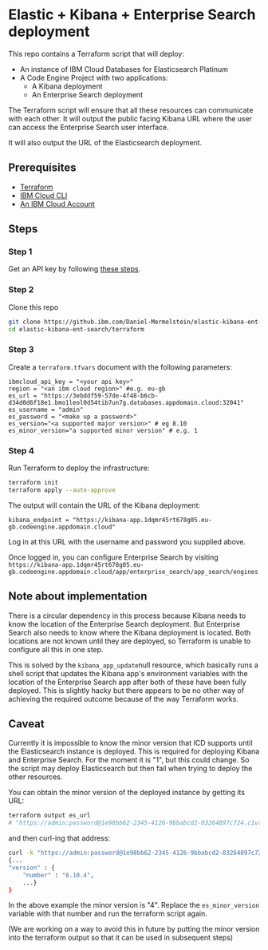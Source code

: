 # Elastic + Kibana + Enterprise Search deployment

This repo contains a Terraform script that will deploy:

- An instance of IBM Cloud Databases for Elasticsearch Platinum
- A Code Engine Project with two applications:
    - A Kibana deployment
    - An Enterprise Search deployment

The Terraform script will ensure that all these resources can communicate with each other. It will output the public facing Kibana URL where the user can access the Enterprise Search user interface.

It will also output the URL of the Elasticsearch deployment.

## Prerequisites

- [Terraform](https://www.terraform.io/)
- [IBM Cloud CLI](https://cloud.ibm.com/docs/cli?topic=cli-getting-started)
- [An IBM Cloud Account](https://cloud.ibm.com/registration)

## Steps

### Step 1

Get an API key by following [these steps](https://cloud.ibm.com/docs/account?topic=account-userapikey&interface=ui#create_user_key).

### Step 2

Clone this repo

```sh
git clone https://github.ibm.com/Daniel-Mermelstein/elastic-kibana-ent-search.git
cd elastic-kibana-ent-search/terraform
```

### Step 3

Create a `terraform.tfvars` document with the following parameters:

```
ibmcloud_api_key = "<your api key>"
region = "<an ibm cloud region>" #e.g. eu-gb
es_url = "https://3ebddf59-57de-4f48-b6cb-d34d0d6f18e1.bmo1leol0d54tib7un7g.databases.appdomain.cloud:32041"
es_username = "admin"
es_password = "<make up a password>"
es_version="<a supported major version>" # eg 8.10
es_minor_version="a supported minor version" # e.g. 1
```

### Step 4

Run Terraform to deploy the infrastructure:

```sh
terraform init
terraform apply --auto-approve
```

The output will contain the URL of the Kibana deployment:

```
kibana_endpoint = "https://kibana-app.1dqmr45rt678g05.eu-gb.codeengine.appdomain.cloud"
```

Log in  at this URL with the username and password you supplied above.

Once logged in, you can configure Enterprise Search by visiting `https://kibana-app.1dqmr45rt678g05.eu-gb.codeengine.appdomain.cloud/app/enterprise_search/app_search/engines`

## Note about implementation

There is a circular dependency in this process because Kibana needs to know the location of the Enterprise Search deployment. But Enterprise Search also needs to know where the Kibana deployment is located. Both locations are not known until they are deployed, so Terraform is unable to configure all this in one step.

This is solved by the `kibana_app_update`null resource, which basically runs a shell script that updates the Kibana app's environment variables with the location of the Enterprise Search app after both of these have been fully deployed. This is slightly hacky but there appears to be no other way of achieving the required outcome because of the way Terraform works.

## Caveat

Currently it is impossible to know the minor version that ICD supports until the Elasticsearch instance is deployed. This is required for deploying Kibana and Enterprise Search. For the moment it is "1", but this could change. So the script may deploy Elasticsearch but then fail when trying to deploy the other resources.

You can obtain the minor version of the deployed instance by getting its URL:
```sh
terraform output es_url
# "https://admin:password@1e98bb62-2345-4126-9bbabcd2-03264897c724.c1vt02ul0q3fa0509bog.databases.appdomain.cloud:31299"
```
and then curl-ing that address:

```sh
curl -k "https://admin:password@1e98bb62-2345-4126-9bbabcd2-03264897c724.c1vt02ul0q3fa0509bog.databases.appdomain.cloud:31299"
{...
"version" : {
    "number" : "8.10.4",
    ...}
}
```

In the above example the minor version is "4". Replace the `es_minor_version` variable with that number and run the terraform script again.

(We are working on a way to avoid this in future by putting the minor version into the terraform output so that it can be used in subsequent steps)

